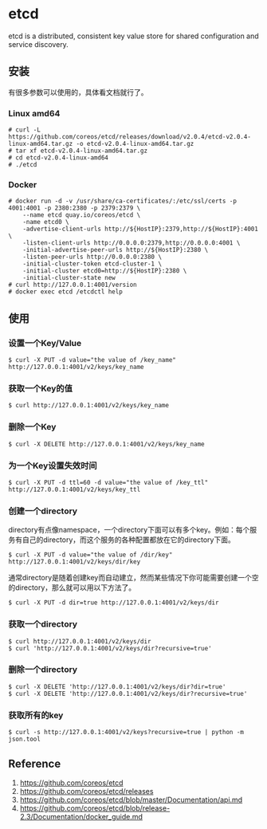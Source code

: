 # etcd

etcd is a distributed, consistent key value store for shared configuration and service discovery.

## 安装

有很多参数可以使用的，具体看文档就行了。

### Linux amd64

```
# curl -L  https://github.com/coreos/etcd/releases/download/v2.0.4/etcd-v2.0.4-linux-amd64.tar.gz -o etcd-v2.0.4-linux-amd64.tar.gz
# tar xf etcd-v2.0.4-linux-amd64.tar.gz
# cd etcd-v2.0.4-linux-amd64
# ./etcd
```

### Docker

```
# docker run -d -v /usr/share/ca-certificates/:/etc/ssl/certs -p 4001:4001 -p 2380:2380 -p 2379:2379 \
    --name etcd quay.io/coreos/etcd \
    -name etcd0 \
    -advertise-client-urls http://${HostIP}:2379,http://${HostIP}:4001 \
    -listen-client-urls http://0.0.0.0:2379,http://0.0.0.0:4001 \
    -initial-advertise-peer-urls http://${HostIP}:2380 \
    -listen-peer-urls http://0.0.0.0:2380 \
    -initial-cluster-token etcd-cluster-1 \
    -initial-cluster etcd0=http://${HostIP}:2380 \
    -initial-cluster-state new
# curl http://127.0.0.1:4001/version
# docker exec etcd /etcdctl help
```

## 使用

### 设置一个Key/Value

```
$ curl -X PUT -d value="the value of /key_name" http://127.0.0.1:4001/v2/keys/key_name
```

### 获取一个Key的值

```
$ curl http://127.0.0.1:4001/v2/keys/key_name
```

### 删除一个Key

```
$ curl -X DELETE http://127.0.0.1:4001/v2/keys/key_name
```

### 为一个Key设置失效时间

```
$ curl -X PUT -d ttl=60 -d value="the value of /key_ttl" http://127.0.0.1:4001/v2/keys/key_ttl
```

### 创建一个directory

directory有点像namespace，一个directory下面可以有多个key。例如：每个服务有自己的directory，而这个服务的各种配置都放在它的directory下面。

```
$ curl -X PUT -d value="the value of /dir/key" http://127.0.0.1:4001/v2/keys/dir/key
```

通常directory是随着创建key而自动建立，然而某些情况下你可能需要创建一个空的directory，那么就可以用以下方法了。

```
$ curl -X PUT -d dir=true http://127.0.0.1:4001/v2/keys/dir
```

### 获取一个directory

```
$ curl http://127.0.0.1:4001/v2/keys/dir
$ curl 'http://127.0.0.1:4001/v2/keys/dir?recursive=true'
```

### 删除一个directory

```
$ curl -X DELETE 'http://127.0.0.1:4001/v2/keys/dir?dir=true'
$ curl -X DELETE 'http://127.0.0.1:4001/v2/keys/dir?recursive=true'
```

### 获取所有的key

```
$ curl -s http://127.0.0.1:4001/v2/keys?recursive=true | python -m json.tool
```

## Reference

1. <https://github.com/coreos/etcd>
2. <https://github.com/coreos/etcd/releases>
3. <https://github.com/coreos/etcd/blob/master/Documentation/api.md>
4. <https://github.com/coreos/etcd/blob/release-2.3/Documentation/docker_guide.md>
